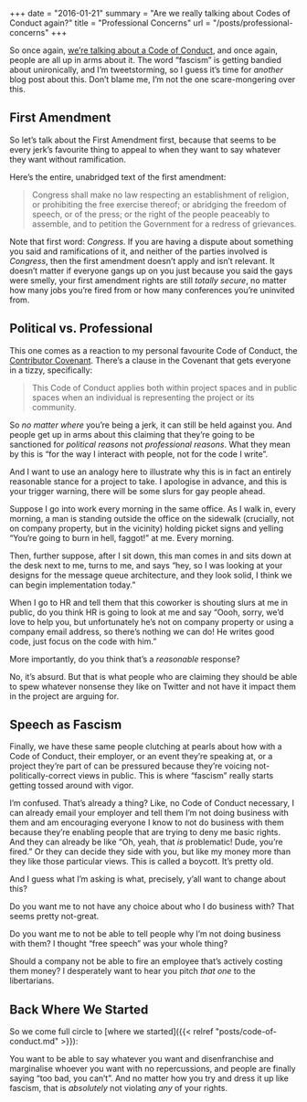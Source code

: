 +++
date = "2016-01-21"
summary = "Are we really talking about Codes of Conduct again?"
title = "Professional Concerns"
url = "/posts/professional-concerns"
+++

So once again, [we’re talking about a Code of Conduct](https://wiki.php.net/rfc/adopt-code-of-conduct), and once again, people are all up in arms about it. The word “fascism” is getting bandied about unironically, and I’m tweetstorming, so I guess it’s time for _another_ blog post about this. Don’t blame me, I’m not the one scare-mongering over this.

## First Amendment

So let’s talk about the First Amendment first, because that seems to be every jerk’s favourite thing to appeal to when they want to say whatever they want without ramification.

Here’s the entire, unabridged text of the first amendment:

> Congress shall make no law respecting an establishment of religion, or prohibiting the free exercise thereof; or abridging the freedom of speech, or of the press; or the right of the people peaceably to assemble, and to petition the Government for a redress of grievances.

Note that first word: _Congress_. If you are having a dispute about something you said and ramifications of it, and neither of the parties involved is _Congress_, then the first amendment doesn’t apply and isn’t relevant. It doesn’t matter if everyone gangs up on you just because you said the gays were smelly, your first amendment rights are still _totally secure_, no matter how many jobs you’re fired from or how many conferences you’re uninvited from.

## Political vs. Professional

This one comes as a reaction to my personal favourite Code of Conduct, the [Contributor Covenant](http://contributor-covenant.org). There’s a clause in the Covenant that gets everyone in a tizzy, specifically:

> This Code of Conduct applies both within project spaces and in public spaces when an individual is representing the project or its community.

So _no matter where_ you’re being a jerk, it can still be held against you. And people get up in arms about this claiming that they’re going to be sanctioned for _political reasons_ not _professional reasons_. What they mean by this is “for the way I interact with people, not for the code I write”.

And I want to use an analogy here to illustrate why this is in fact an entirely reasonable stance for a project to take. I apologise in advance, and this is your trigger warning, there will be some slurs for gay people ahead.

Suppose I go into work every morning in the same office. As I walk in, every morning, a man is standing outside the office on the sidewalk (crucially, not on company property, but in the vicinity) holding picket signs and yelling “You‘re going to burn in hell, faggot!” at me. Every morning.

Then, further suppose, after I sit down, this man comes in and sits down at the desk next to me, turns to me, and says “hey, so I was looking at your designs for the message queue architecture, and they look solid, I think we can begin implementation today.”

When I go to HR and tell them that this coworker is shouting slurs at me in public, do you think HR is going to look at me and say “Oooh, sorry, we’d love to help you, but unfortunately he’s not on company property or using a company email address, so there’s nothing we can do! He writes good code, just focus on the code with him.”

More importantly, do you think that’s a _reasonable_ response?

No, it’s absurd. But that is what people who are claiming they should be able to spew whatever nonsense they like on Twitter and not have it impact them in the project are arguing for.

## Speech as Fascism

Finally, we have these same people clutching at pearls about how with a Code of Conduct, their employer, or an event they’re speaking at, or a project they’re part of can be pressured because they’re voicing not-politically-correct views in public. This is where “fascism” really starts getting tossed around with vigor.

I’m confused. That’s already a thing? Like, no Code of Conduct necessary, I can already email your employer and tell them I’m not doing business with them and am encouraging everyone I know to not do business with them because they’re enabling people that are trying to deny me basic rights. And they can already be like “Oh, yeah, that _is_ problematic! Dude, you’re fired.” Or they can decide they side with you, but like my money more than they like those particular views. This is called a boycott. It’s pretty old.

And I guess what I’m asking is what, precisely, y’all want to change about this?

Do you want me to not have any choice about who I do business with? That seems pretty not-great.

Do you want me to not be able to tell people why I’m not doing business with them? I thought “free speech” was your whole thing?

Should a company not be able to fire an employee that’s actively costing them money? I desperately want to hear you pitch _that one_ to the libertarians.

## Back Where We Started

So we come full circle to [where we started]({{< relref "posts/code-of-conduct.md" >}}):

You want to be able to say whatever you want and disenfranchise and marginalise whoever you want with no repercussions, and people are finally saying “too bad, you can’t”. And no matter how you try and dress it up like fascism, that is _absolutely_ not violating _any_ of your rights.
